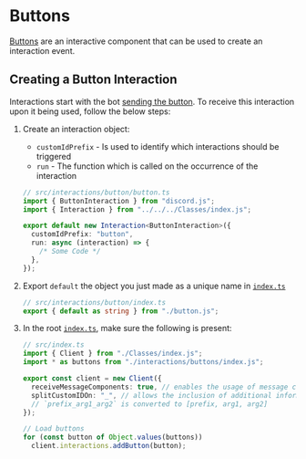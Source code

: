 # Buttons

[Buttons](https://discordjs.guide/interactive-components/buttons.html) are an interactive component that can be used to create an interaction event.

## Creating a Button Interaction

Interactions start with the bot [sending the button](https://discordjs.guide/interactive-components/buttons.html). To receive this interaction upon it being used, follow the below steps:

1. Create an interaction object:
   - `customIdPrefix` - Is used to identify which interactions should be triggered
   - `run` - The function which is called on the occurrence of the interaction

   ```ts
   // src/interactions/button/button.ts
   import { ButtonInteraction } from "discord.js";
   import { Interaction } from "../../../Classes/index.js";

   export default new Interaction<ButtonInteraction>({
     customIdPrefix: "button",
     run: async (interaction) => {
       /* Some Code */
     },
   });
   ```

2. Export `default` the object you just made as a unique name in [`index.ts`](index.ts)

   ```ts
   // src/interactions/button/index.ts
   export { default as string } from "./button.js";
   ```

3. In the root [`index.ts`](../../index.ts), make sure the following is present:

   ```ts
   // src/index.ts
   import { Client } from "./Classes/index.js";
   import * as buttons from "./interactions/buttons/index.js";

   export const client = new Client({
     receiveMessageComponents: true, // enables the usage of message components
     splitCustomIDOn: "_", // allows the inclusion of additional information in a custom ID
     // `prefix_arg1_arg2` is converted to [prefix, arg1, arg2]
   });

   // Load buttons
   for (const button of Object.values(buttons))
     client.interactions.addButton(button);
   ```

